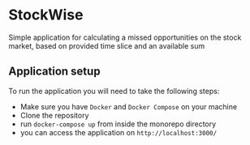 # StockWise
Simple application for calculating a missed opportunities on the stock market, based on provided time slice and an available sum

## Application setup

To run the application you will need to take the following steps:

- Make sure you have `Docker` and `Docker Compose` on your machine
- Clone the repository
- run `docker-compose up` from inside the monorepo directory
- you can access the application on `http://localhost:3000/`
